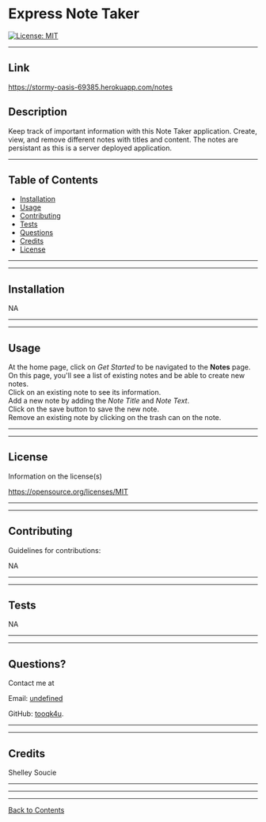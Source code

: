 # Express Note Taker
  [![License: MIT](https://img.shields.io/badge/License-MIT-yellow.svg)](https://opensource.org/licenses/MIT)

---
## Link
https://stormy-oasis-69385.herokuapp.com/notes


## Description 
  
Keep track of important information with this Note Taker application. Create, view, and remove different notes with titles and content. The notes are persistant as this is a server deployed application. 

---
  
## Table of Contents 

* [Installation](#installation)
* [Usage](#usage)
* [Contributing](#contributing)
* [Tests](#tests)
* [Questions](#questions)
* [Credits](#credits)
* [License](#license)

---
---

## Installation


NA

---
---

## Usage

At the home page, click on *Get Started* to be navigated to the **Notes** page. <br> On this page, you'll see a list of existing notes and be able to create new notes. <br> Click on an existing note to see its information. <br> Add a new note by adding the *Note Title* and *Note Text*. <br> Click on the save button to save the new note. <br> Remove an existing note by clicking on the trash can on the note.

---
---

## License

Information on the license(s)

https://opensource.org/licenses/MIT

---
---

## Contributing

Guidelines for contributions:

NA

---
---

## Tests

NA

---
---

## Questions?

Contact me at

Email: [undefined](mailto:undefined)

GitHub: [tooqk4u](https://github.com/tooqk4u).

 ---
 ---

## Credits 
 
Shelley Soucie

---
---
---
[Back to Contents](#table-of-contents)
